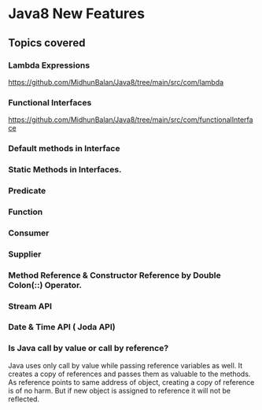 # Java8 New Features

## Topics covered

### Lambda Expressions

https://github.com/MidhunBalan/Java8/tree/main/src/com/lambda

### Functional Interfaces

https://github.com/MidhunBalan/Java8/tree/main/src/com/functionalInterface

### Default methods in Interface

### Static Methods in Interfaces.

### Predicate

### Function

### Consumer

### Supplier

### Method Reference & Constructor Reference by Double Colon(::) Operator.

### Stream API

### Date & Time API ( Joda API)

### Is Java call by value or call by reference?

Java uses only call by value while passing reference variables as well. It creates a copy of references and passes them as valuable to the methods. As reference points to same address of object, creating a copy of reference is of no harm. But if new object is assigned to reference it will not be reflected.

